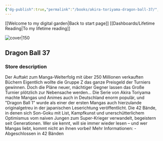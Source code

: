 ```yaml
---
{"dg-publish":true,"permalink":"/books/akira-toriyama-dragon-ball-37/","title":"\"Dragon Ball 37\"","tags":["manga","Fantasy"]}
---
```


[[Welcome to my digital garden\|Back to start page]]
[[Dashboards/Lifetime Reading\|To my lifetime reading]]

![cover|150](http://books.google.com/books/content?id=AfZ0DwAAQBAJ&printsec=frontcover&img=1&zoom=1&edge=curl&source=gbs_api)

## Dragon Ball 37

### Store description

Der Auftakt zum Manga-Welterfolg mit über 250 Millionen verkauften Büchern Eigentlich wollte die Gruppe Z das ganze Preisgeld der Turniers gewinnen. Doch die Pläne neuer, mächtiger Gegner lassen das Große Turnier plötzlich zur Nebensache werden... Die Serie von Akira Toriyama machte Mangas und Animes auch in Deutschland enorm populär, und "Dragon Ball 1" wurde als einer der ersten Mangas auch hierzulande originalgetreu in der japanischen Leserichtung veröffentlicht. Die 42 Bände, in denen sich Son-Goku mit List, Kampfkunst und unerschütterlichem Optimismus vom naiven Jungen zum Super-Krieger verwandelt, begeistern seit Generationen. Wer sie kennt, will sie immer wieder lesen – und wer Mangas liebt, kommt nicht an ihnen vorbei! Mehr Informationen: - Abgeschlossen in 42 Bänden
```